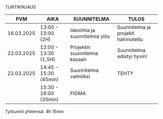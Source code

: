 TUNTIKIRJAUS


| PVM       | AIKA      | SUUNNITELMA                    | TULOS                  |
|-----------|-----------|--------------------------------|------------------------|
|16.03.2025 | 13:00 - 15:00 (2H) | Ideointia ja suunnitelmia ylös | Suunnitelma ja projekti hahmoteltu |
|22.03.2025| 12:00 - 13:30 (1,5H)          | Projektin suunnitelma kasaan   |  Suunnitelma edistyi hyvin! 
|22.03.2025 | 14:45 - 15:30 (45min)  | Suunnitelma valmiiksi| TEHTY                                   |
            | 15:30 - 16:00 (30min) | FIGMA |










Työtunnit yhteensä: 4h 15min
